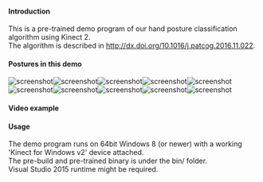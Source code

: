 #### Introduction

This is a pre-trained demo program of our hand posture classification algorithm using Kinect 2.  
The algorithm is described in http://dx.doi.org/10.1016/j.patcog.2016.11.022.  

#### Postures in this demo

![screenshot](https://raw.githubusercontent.com/geovens/line_feature_demo_public/doc/0.jpg)![screenshot](https://raw.githubusercontent.com/geovens/line_feature_demo_public/doc/1.jpg)![screenshot](https://raw.githubusercontent.com/geovens/line_feature_demo_public/doc/2.jpg)![screenshot](https://raw.githubusercontent.com/geovens/line_feature_demo_public/doc/3.jpg)![screenshot](https://raw.githubusercontent.com/geovens/line_feature_demo_public/doc/4.jpg)  
![screenshot](https://raw.githubusercontent.com/geovens/line_feature_demo_public/doc/5.jpg)![screenshot](https://raw.githubusercontent.com/geovens/line_feature_demo_public/doc/6.jpg)![screenshot](https://raw.githubusercontent.com/geovens/line_feature_demo_public/doc/7.jpg)![screenshot](https://raw.githubusercontent.com/geovens/line_feature_demo_public/doc/8.jpg)![screenshot](https://raw.githubusercontent.com/geovens/line_feature_demo_public/doc/9.jpg)  

#### Video example

  

#### Usage

The demo program runs on 64bit Windows 8 (or newer) with a working 'Kinect for Windows v2' device attached.  
The pre-build and pre-trained binary is under the bin/ folder.  
Visual Studio 2015 runtime might be required.